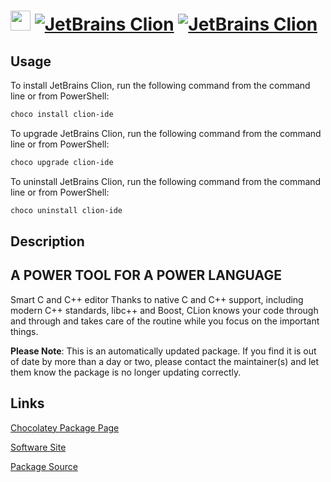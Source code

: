 ﻿# <img src="https://cdn.jsdelivr.net/gh/mkevenaar/chocolatey-packages@05282da8fb86d53634363900131ef66e316ea144/icons/clion-ide.png" width="32" height="32"/> [![JetBrains Clion](https://img.shields.io/chocolatey/v/clion-ide.svg?label=JetBrains+Clion)](https://chocolatey.org/packages/clion-ide) [![JetBrains Clion](https://img.shields.io/chocolatey/dt/clion-ide.svg)](https://chocolatey.org/packages/clion-ide)

## Usage
To install JetBrains Clion, run the following command from the command line or from PowerShell:
```powershell
choco install clion-ide
```

To upgrade JetBrains Clion, run the following command from the command line or from PowerShell:
```powershell
choco upgrade clion-ide
```

To uninstall JetBrains Clion, run the following command from the command line or from PowerShell:
```powershell
choco uninstall clion-ide
```

## Description
## A POWER TOOL FOR A POWER LANGUAGE

Smart C and C++ editor
Thanks to native C and C++ support, including modern C++ standards, libc++ and Boost, CLion knows your code through and through and takes care of the routine while you focus on the important things.

**Please Note**: This is an automatically updated package. If you find it is
out of date by more than a day or two, please contact the maintainer(s) and
let them know the package is no longer updating correctly.


## Links
[Chocolatey Package Page](https://chocolatey.org/packages/clion-ide)

[Software Site](https://www.jetbrains.com/clion/)

[Package Source](https://github.com/mkevenaar/chocolatey-packages/tree/master/automatic/clion-ide)

